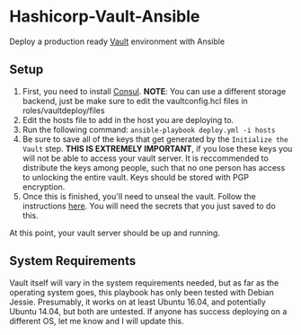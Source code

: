 # Hashicorp-Vault-Ansible
Deploy a production ready [Vault](https://www.vaultproject.io) environment with Ansible

## Setup
1) First, you need to install [Consul](https://www.consul.io/).
__NOTE__: You can use a different storage backend, just be make sure to edit the vaultconfig.hcl files in roles/vaultdeploy/files
2) Edit the hosts file to add in the host you are deploying to.
3) Run the following command: `ansible-playbook deploy.yml -i hosts`
4) Be sure to save all of the keys that get generated by the `Initialize the Vault` step. __THIS IS EXTREMELY IMPORTANT__, if you lose these keys you will not be able to access your vault server. It is reccommended to distribute the keys among people, such that no one person has access to unlocking the entire vault. Keys should be stored with PGP encryption.
5) Once this is finished, you'll need to unseal the vault. Follow the instructions [here](https://www.vaultproject.io/intro/getting-started/deploy.html#seal-unseal). You will need the secrets that you just saved to do this.

At this point, your vault server should be up and running.

## System Requirements
Vault itself will vary in the system requirements needed, but as far as the operating system goes, this playbook has only been tested with Debian Jessie. Presumably, it works on at least Ubuntu 16.04, and potentially Ubuntu 14.04, but both are untested. If anyone has success deploying on a different OS, let me know and I will update this.
